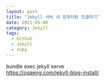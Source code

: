 ```yaml
---
layout: post
title: "Jekyll 서버 내 컴퓨터랑 연결하기"
date: 2021-05-08
category: Jekyll
tags:
  - Github
  - Jekyll
  - ruby
---
```


bundle exec jekyll serve <br>
<https://ogaeng.com/jekyll-blog-install/>
